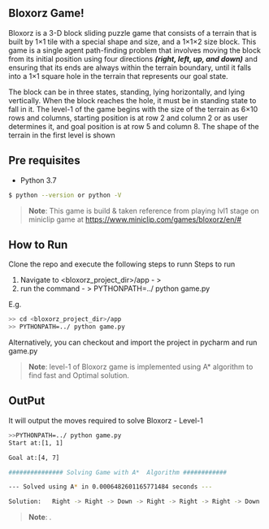 ## Bloxorz Game!

Bloxorz is a 3-D block sliding puzzle game that consists of a terrain that is built
by 1×1 tile with a special shape and size, and a 1×1×2 size block. This game is a
single agent path-finding problem that involves moving the block from its initial
position using four directions **_(right, left, up, and down)_** and ensuring that its ends
are always within the terrain boundary, until it falls into a 1×1 square hole in the
terrain that represents our goal state.

The block can be in three states, standing, lying horizontally, and lying
vertically. When the block reaches the hole, it must be in standing state to fall in it.
The level-1 of the game begins with the size of the terrain as 6×10 rows and
columns, starting position is at row 2 and column 2 or as user determines it, and
goal position is at row 5 and column 8. The shape of the terrain in the first level is
shown 
## Pre requisites

- Python 3.7
```bash
$ python --version or python -V
```

> **Note**: This game is build & taken reference from playing lvl1 stage on miniclip 
>game at
https://www.miniclip.com/games/bloxorz/en/#
>
## How to Run
Clone the repo and execute the following steps to runn
Steps to run
1. Navigate to <bloxorz_project_dir>/app   - >    
2. run the command   - >    PYTHONPATH=../ python game.py

  E.g.
```bash
>> cd <bloxorz_project_dir>/app
>> PYTHONPATH=../ python game.py
```
Alternatively, you can checkout and import the project in pycharm and run game.py

> **Note**: level-1 of Bloxorz game is implemented using A* algorithm to find fast and Optimal solution.

## OutPut
It will output the moves required to solve Bloxorz - Level-1

```bash
>>PYTHONPATH=../ python game.py
Start at:[1, 1]

Goal at:[4, 7]

############### Solving Game with A*  Algorithm ############

--- Solved using A* in 0.0006482601165771484 seconds ---

Solution:   Right -> Right -> Down -> Right -> Right -> Right -> Down 
```

>**Note**: .
